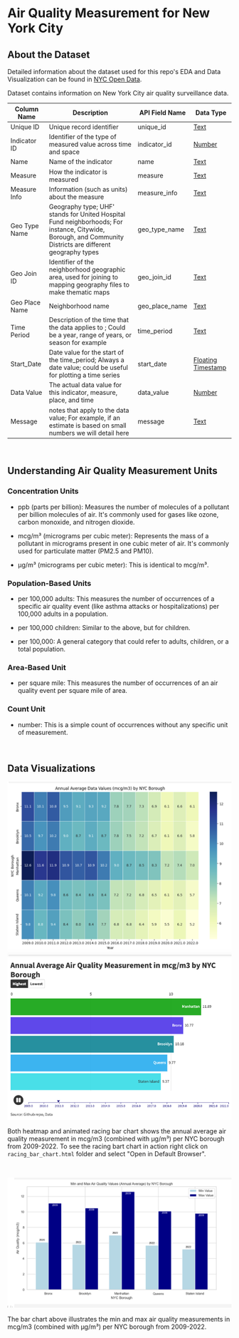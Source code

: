 # Air Quality Measurement for New York City

## About the Dataset 

Detailed information about the dataset used for this repo's EDA and Data Visualization can be found in [NYC Open Data](https://data.cityofnewyork.us/Environment/Air-Quality/c3uy-2p5r/about_data).

Dataset contains information on New York City air quality surveillance data.

| Column Name    | Description                                                                                                                                                | API Field Name | Data Type                                                                            |
| -------------- | ---------------------------------------------------------------------------------------------------------------------------------------------------------- | -------------- | ------------------------------------------------------------------------------------ |
| Unique ID      | Unique record identifier                                                                                                                                   | unique_id      | [Text](https://dev.socrata.com/docs/datatypes/text.html)                             |
| Indicator ID   | Identifier of the type of measured value across time and space                                                                                             | indicator_id   | [Number](https://dev.socrata.com/docs/datatypes/number.html)                         |
| Name           | Name of the indicator                                                                                                                                      | name           | [Text](https://dev.socrata.com/docs/datatypes/text.html)                             |
| Measure        | How the indicator is measured                                                                                                                              | measure        | [Text](https://dev.socrata.com/docs/datatypes/text.html)                             |
| Measure Info   | Information (such as units) about the measure                                                                                                              | measure_info   | [Text](https://dev.socrata.com/docs/datatypes/text.html)                             |
| Geo Type Name  | Geography type; UHF' stands for United Hospital Fund neighborhoods; For instance, Citywide, Borough, and Community Districts are different geography types | geo_type_name  | [Text](https://dev.socrata.com/docs/datatypes/text.html)                             |
| Geo Join ID    | Identifier of the neighborhood geographic area, used for joining to mapping geography files to make thematic maps                                          | geo_join_id    | [Text](https://dev.socrata.com/docs/datatypes/text.html)                             |
| Geo Place Name | Neighborhood name                                                                                                                                          | geo_place_name | [Text](https://dev.socrata.com/docs/datatypes/text.html)                             |
| Time Period    | Description of the time that the data applies to ; Could be a year, range of years, or season for example                                                  | time_period    | [Text](https://dev.socrata.com/docs/datatypes/text.html)                             |
| Start_Date     | Date value for the start of the time_period; Always a date value; could be useful for plotting a time series                                               | start_date     | [Floating Timestamp](https://dev.socrata.com/docs/datatypes/floating_timestamp.html) |
| Data Value     | The actual data value for this indicator, measure, place, and time                                                                                         | data_value     | [Number](https://dev.socrata.com/docs/datatypes/number.html)                         |
| Message        | notes that apply to the data value; For example, if an estimate is based on small numbers we will detail here                                              | message        | [Text](https://dev.socrata.com/docs/datatypes/text.html)                             |


<br>

## Understanding Air Quality Measurement Units

### Concentration Units
- ppb (parts per billion): Measures the number of molecules of a pollutant per billion molecules of air. It's commonly used for gases like ozone, carbon monoxide, and nitrogen dioxide.

- mcg/m³ (micrograms per cubic meter): Represents the mass of a pollutant in micrograms present in one cubic meter of air. It's commonly used for particulate matter (PM2.5 and PM10).

- µg/m³ (micrograms per cubic meter): This is identical to mcg/m³.

### Population-Based Units
- per 100,000 adults: This measures the number of occurrences of a specific air quality event (like asthma attacks or hospitalizations) per 100,000 adults in a population.

- per 100,000 children: Similar to the above, but for children.

- per 100,000: A general category that could refer to adults, children, or a total population.

### Area-Based Unit
- per square mile: This measures the number of occurrences of an air quality event per square mile of area.

### Count Unit
- number: This is a simple count of occurrences without any specific unit of measurement.

<br>

## Data Visualizations

![heatmap](images/heatmap.png)
![animated_racing_bar_chart](images/racing_bar_chart_snapshot.png)

Both heatmap and animated racing bar chart shows the annual average air quality measurement in mcg/m3 (combined with µg/m³) per NYC borough from 2009-2022. To see the racing bart chart in action right click on `racing_bar_chart.html` folder and select "Open in Default Browser".

<br>

![min_max](images/min_max.png)

The bar chart above illustrates the min and max air quality measurements in mcg/m3 (combined with µg/m³) per NYC borough from 2009-2022.



